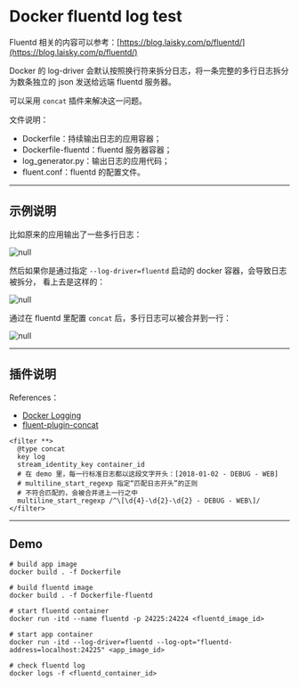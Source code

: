 # Docker fluentd log test

Fluentd 相关的内容可以参考：[https://blog.laisky.com/p/fluentd/](https://blog.laisky.com/p/fluentd/)

Docker 的 log-driver 会默认按照换行符来拆分日志，将一条完整的多行日志拆分为数条独立的 json 发送给远端 fluentd 服务器。

可以采用 `concat` 插件来解决这一问题。

文件说明：

* Dockerfile：持续输出日志的应用容器；
* Dockerfile-fluentd：fluentd 服务器容器；
* log_generator.py：输出日志的应用代码；
* fluent.conf：fluentd 的配置文件。

---
## 示例说明

比如原来的应用输出了一些多行日志：

![null](https://s3.laisky.com/images/error_trace.jpg)

然后如果你是通过指定 `--log-driver=fluentd` 启动的 docker 容器，会导致日志被拆分，
看上去是这样的：

![null](https://s3.laisky.com/images/docker_error_trace.jpg)

通过在 fluentd 里配置 `concat` 后，多行日志可以被合并到一行：

![null](https://s3.laisky.com/images/docker_multiline_log.jpg)

---
## 插件说明

References：

- [Docker Logging](https://www.fluentd.org/guides/recipes/docker-logging)
- [fluent-plugin-concat](https://github.com/fluent-plugins-nursery/fluent-plugin-concat)


```
<filter **>
  @type concat
  key log
  stream_identity_key container_id
  # 在 demo 里，每一行标准日志都以这段文字开头：[2018-01-02 - DEBUG - WEB]
  # multiline_start_regexp 指定“匹配日志开头”的正则
  # 不符合匹配的，会被合并进上一行之中
  multiline_start_regexp /^\[\d{4}-\d{2}-\d{2} - DEBUG - WEB\]/
</filter>
```

---
## Demo

```
# build app image
docker build . -f Dockerfile

# build fluentd image
docker build . -f Dockerfile-fluentd

# start fluentd container
docker run -itd --name fluentd -p 24225:24224 <fluentd_image_id>

# start app container
docker run -itd --log-driver=fluentd --log-opt="fluentd-address=localhost:24225" <app_image_id>

# check fluentd log
docker logs -f <fluentd_container_id>
```




